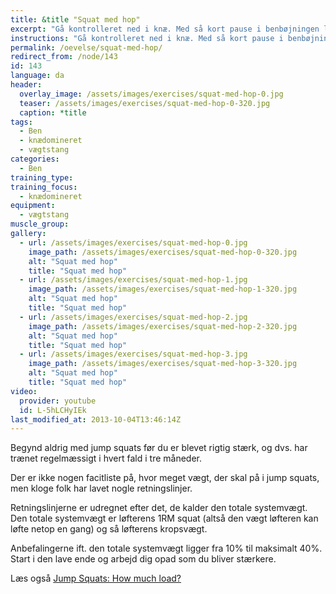 ```yaml
---
title: &title "Squat med hop"
excerpt: "Gå kontrolleret ned i knæ. Med så kort pause i benbøjningen laver du et eksplosivt spring."
instructions: "Gå kontrolleret ned i knæ. Med så kort pause i benbøjningen laver du et eksplosivt spring."
permalink: /oevelse/squat-med-hop/
redirect_from: /node/143
id: 143
language: da
header:
  overlay_image: /assets/images/exercises/squat-med-hop-0.jpg
  teaser: /assets/images/exercises/squat-med-hop-0-320.jpg
  caption: *title
tags:
  - Ben
  - knædomineret
  - vægtstang
categories:
  - Ben
training_type: 
training_focus: 
  - knædomineret
equipment:
  - vægtstang
muscle_group:
gallery:
  - url: /assets/images/exercises/squat-med-hop-0.jpg
    image_path: /assets/images/exercises/squat-med-hop-0-320.jpg
    alt: "Squat med hop"
    title: "Squat med hop"
  - url: /assets/images/exercises/squat-med-hop-1.jpg
    image_path: /assets/images/exercises/squat-med-hop-1-320.jpg
    alt: "Squat med hop"
    title: "Squat med hop"
  - url: /assets/images/exercises/squat-med-hop-2.jpg
    image_path: /assets/images/exercises/squat-med-hop-2-320.jpg
    alt: "Squat med hop"
    title: "Squat med hop"
  - url: /assets/images/exercises/squat-med-hop-3.jpg
    image_path: /assets/images/exercises/squat-med-hop-3-320.jpg
    alt: "Squat med hop"
    title: "Squat med hop"
video:
  provider: youtube
  id: L-5hLCHyIEk
last_modified_at: 2013-10-04T13:46:14Z
---
```


Begynd aldrig med jump squats før du er blevet rigtig stærk, og dvs. har trænet regelmæssigt i hvert fald i tre måneder.

Der er ikke nogen facitliste på, hvor meget vægt, der skal på i jump squats, men kloge folk har lavet nogle retningslinjer.

Retningslinjerne er udregnet efter det, de kalder den totale systemvægt. Den totale systemvægt er løfterens 1RM squat (altså den vægt løfteren kan løfte netop en gang) og så løfterens kropsvægt.

Anbefalingerne ift. den totale systemvægt ligger fra 10% til maksimalt 40%. Start i den lave ende og arbejd dig opad som du bliver stærkere.

Læs også [Jump Squats: How much load?](http://www.dieselcrew.com/articles-pdf/DC-IM-JumpSquats.pdf)
